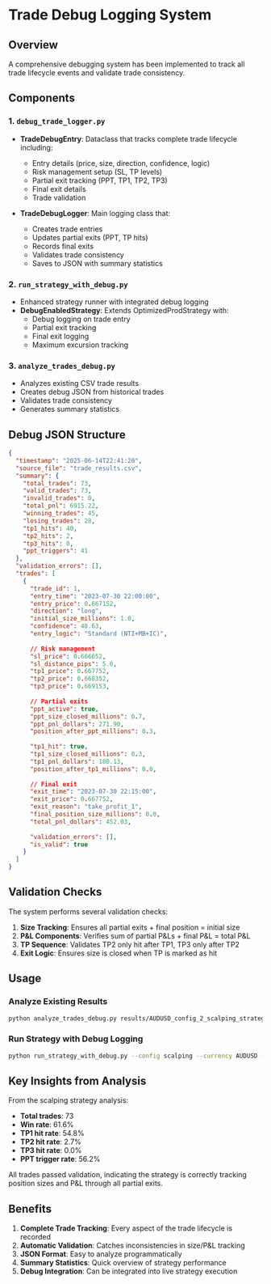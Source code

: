 # Trade Debug Logging System

## Overview
A comprehensive debugging system has been implemented to track all trade lifecycle events and validate trade consistency.

## Components

### 1. `debug_trade_logger.py`
- **TradeDebugEntry**: Dataclass that tracks complete trade lifecycle including:
  - Entry details (price, size, direction, confidence, logic)
  - Risk management setup (SL, TP levels)
  - Partial exit tracking (PPT, TP1, TP2, TP3)
  - Final exit details
  - Trade validation
  
- **TradeDebugLogger**: Main logging class that:
  - Creates trade entries
  - Updates partial exits (PPT, TP hits)
  - Records final exits
  - Validates trade consistency
  - Saves to JSON with summary statistics

### 2. `run_strategy_with_debug.py`
- Enhanced strategy runner with integrated debug logging
- **DebugEnabledStrategy**: Extends OptimizedProdStrategy with:
  - Debug logging on trade entry
  - Partial exit tracking
  - Final exit logging
  - Maximum excursion tracking
  
### 3. `analyze_trades_debug.py`
- Analyzes existing CSV trade results
- Creates debug JSON from historical trades
- Validates trade consistency
- Generates summary statistics

## Debug JSON Structure

```json
{
  "timestamp": "2025-06-14T22:41:20",
  "source_file": "trade_results.csv",
  "summary": {
    "total_trades": 73,
    "valid_trades": 73,
    "invalid_trades": 0,
    "total_pnl": 6915.22,
    "winning_trades": 45,
    "losing_trades": 28,
    "tp1_hits": 40,
    "tp2_hits": 2,
    "tp3_hits": 0,
    "ppt_triggers": 41
  },
  "validation_errors": [],
  "trades": [
    {
      "trade_id": 1,
      "entry_time": "2023-07-30 22:00:00",
      "entry_price": 0.667152,
      "direction": "long",
      "initial_size_millions": 1.0,
      "confidence": 40.63,
      "entry_logic": "Standard (NTI+MB+IC)",
      
      // Risk management
      "sl_price": 0.666652,
      "sl_distance_pips": 5.0,
      "tp1_price": 0.667752,
      "tp2_price": 0.668352,
      "tp3_price": 0.669153,
      
      // Partial exits
      "ppt_active": true,
      "ppt_size_closed_millions": 0.7,
      "ppt_pnl_dollars": 271.90,
      "position_after_ppt_millions": 0.3,
      
      "tp1_hit": true,
      "tp1_size_closed_millions": 0.3,
      "tp1_pnl_dollars": 180.13,
      "position_after_tp1_millions": 0.0,
      
      // Final exit
      "exit_time": "2023-07-30 22:15:00",
      "exit_price": 0.667752,
      "exit_reason": "take_profit_1",
      "final_position_size_millions": 0.0,
      "total_pnl_dollars": 452.03,
      
      "validation_errors": [],
      "is_valid": true
    }
  ]
}
```

## Validation Checks

The system performs several validation checks:

1. **Size Tracking**: Ensures all partial exits + final position = initial size
2. **P&L Components**: Verifies sum of partial P&Ls + final P&L = total P&L
3. **TP Sequence**: Validates TP2 only hit after TP1, TP3 only after TP2
4. **Exit Logic**: Ensures size is closed when TP is marked as hit

## Usage

### Analyze Existing Results
```bash
python analyze_trades_debug.py results/AUDUSD_config_2_scalping_strategy_trades_detail.csv
```

### Run Strategy with Debug Logging
```bash
python run_strategy_with_debug.py --config scalping --currency AUDUSD --start 2023-07-30 --end 2023-08-07
```

## Key Insights from Analysis

From the scalping strategy analysis:
- **Total trades**: 73
- **Win rate**: 61.6%
- **TP1 hit rate**: 54.8% 
- **TP2 hit rate**: 2.7%
- **TP3 hit rate**: 0.0%
- **PPT trigger rate**: 56.2%

All trades passed validation, indicating the strategy is correctly tracking position sizes and P&L through all partial exits.

## Benefits

1. **Complete Trade Tracking**: Every aspect of the trade lifecycle is recorded
2. **Automatic Validation**: Catches inconsistencies in size/P&L tracking
3. **JSON Format**: Easy to analyze programmatically
4. **Summary Statistics**: Quick overview of strategy performance
5. **Debug Integration**: Can be integrated into live strategy execution